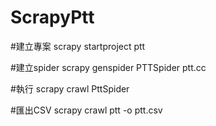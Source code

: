 # ScrapyPtt
#建立專案
scrapy startproject ptt

#建立spider
scrapy genspider PTTSpider ptt.cc

#執行
scrapy crawl PttSpider

#匯出CSV
scrapy crawl ptt -o ptt.csv
